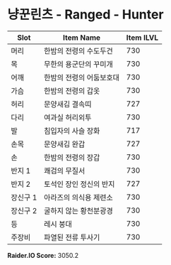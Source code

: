 #  냥꾼린츠 -  Ranged -  Hunter

| Slot | Item Name | Item ILVL |
|------|-----------|-----------|
| 머리 | 한밤의 전령의 수도두건 | 730 |
| 목 | 무한의 용군단의 꾸미개 | 730 |
| 어깨 | 한밤의 전령의 어둠보호대 | 730 |
| 가슴 | 한밤의 전령의 갑옷 | 730 |
| 허리 | 문양새김 결속띠 | 727 |
| 다리 | 여과실 허리외투 | 730 |
| 발 | 침입자의 사슬 장화 | 717 |
| 손목 | 문양새김 완갑 | 727 |
| 손 | 한밤의 전령의 장갑 | 730 |
| 반지 1 | 쾌검의 무질서 | 730 |
| 반지 2 | 토석인 장인 정신의 반지 | 727 |
| 장신구 1 | 아라즈의 의식용 제련소 | 730 |
| 장신구 2 | 굴하지 않는 황천분광경 | 730 |
| 등 | 레시 붕대 | 730 |
| 주장비 | 파열된 전류 투사기 | 730 |

**Raider.IO Score:** 3050.2

